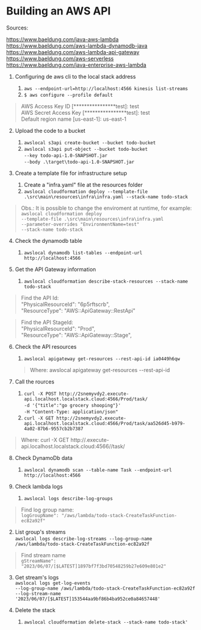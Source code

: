 # Building an AWS API

Sources:

https://www.baeldung.com/java-aws-lambda \
https://www.baeldung.com/aws-lambda-dynamodb-java \
https://www.baeldung.com/aws-lambda-api-gateway \
https://www.baeldung.com/aws-serverless \
https://www.baeldung.com/java-enterprise-aws-lambda

1. Configuring de aws cli to the local stack address

    1. `aws --endpoint-url=http://localhost:4566 kinesis list-streams`
    2. `$ aws configure --profile default` 

>AWS Access Key ID [****************test]: test  
AWS Secret Access Key [****************test]: test  
Default region name [us-east-1]: us-east-1

2. Upload the code to a bucket
   1. `awslocal s3api create-bucket --bucket todo-bucket`
   2. `awslocal s3api put-object --bucket todo-bucket`  
   `--key todo-api-1.0-SNAPSHOT.jar`  
   `--body .\target\todo-api-1.0-SNAPSHOT.jar`


3. Create a template file for infrastructure setup
   1. Create a "infra.yaml" file at the resources folder
   2. `awslocal cloudformation deploy --template-file .\src\main\resources\infra\infra.yaml --stack-name todo-stack`

> Obs.: It is possible to change the enviroment at runtime, for example:  
`awslocal cloudformation deploy`  
`--template-file .\src\main\resources\infra\infra.yaml`   
`--parameter-overrides "EnvironmentName=test"`  
`--stack-name todo-stack`

4. Check the dynamodb table
    1. `awslocal dynamodb list-tables --endpoint-url http://localhost:4566`


5. Get the API Gateway information
    1. `awslocal cloudformation describe-stack-resources --stack-name todo-stack`
 
>Find the API Id:  
"PhysicalResourceId": "6p5rftscrb",  
"ResourceType": "AWS::ApiGateway::RestApi"    
    
> Find the API StageId:  
    "PhysicalResourceId": "Prod",  
    "ResourceType": "AWS::ApiGateway::Stage",

6. Check the API resources

    1. `awslocal apigateway get-resources --rest-api-id ia0449h6qw`
    
    >Where: awslocal apigateway get-resources --rest-api-id <RestApi-PhysicalResourceId>

7. Call the rources
   1. `curl -X POST http://2snemyvdy2.execute-api.localhost.localstack.cloud:4566/Prod/task/` \
   `-d '{"title":"go grocery shooping"}' `   
   `-H "Content-Type: application/json" `
   2. `curl -X GET http://2snemyvdy2.execute-api.localhost.localstack.cloud:4566/Prod/task/aa526d45-b979-4a02-87b6-9557cb2b7387`

> Where:	curl -X GET http://<RestApi-PhysicalResourceId>.execute-api.localhost.localstack.cloud:4566/<Stage-PhysicalResourceId>/task/<DynamoDb-Taks-Id>

8. Check DynamoDb data
   1. `awslocal dynamodb scan --table-name Task --endpoint-url http://localhost:4566`


9. Check lambda logs
   1. `awslocal logs describe-log-groups`

>Find log group name:   
`logGroupName": "/aws/lambda/todo-stack-CreateTaskFunction-ec82a92f"`

   2. List group's streams \
   `awslocal logs describe-log-streams --log-group-name /aws/lambda/todo-stack-CreateTaskFunction-ec82a92f`
		
>Find stream name \
  `gStreamName": "2023/06/07/[$LATEST]1897bf7f3bd70548259b27e609e801e2"`

   3. Get stream's logs  
   `awslocal logs get-log-events`  
   `--log-group-name /aws/lambda/todo-stack-CreateTaskFunction-ec82a92f`  
   `--log-stream-name '2023/06/07/[$LATEST]153544aa9bf86b4ba952ce0a84657448'`


10. Delete the stack
    1. `awslocal cloudformation delete-stack --stack-name todo-stack'` 




